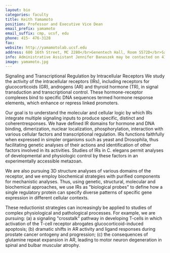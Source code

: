 ```yaml
---
layout: bio
categories: faculty
title: Keith Yamamoto
position: Professor and Executive Vice Dean
email_prefix: yamamoto
email_suffix: cmp, ucsf, edu
phone: 415-	476-3128
fax: 
website: http://yamamotolab.ucsf.edu
address: 600 16th Street, MC 2280</br>Genentech Hall, Room S572D</br>San Francisco, CA 94158-2280</br>
info: Administrative Assistant Jennifer Banaszek may be contacted on 415 476-8445 or at <span class="e">jennifer.banaszek / cmp, ucsf, edu </span>
image: yamamoto.jpg
---
```


Signaling and Transcriptional Regulation by Intracellular Receptors 
We study the activity of the intracellular receptors (IRs), including receptors for glucocorticoids (GR), androgens (AR) and thyroid hormone (TR), in signal transduction and transcriptional control. These hormone-receptor complexes bind to specific DNA sequences termed hormone response elements, which enhance or repress linked promoters. 

Our goal is to understand the molecular and cellular logic by which IRs integrate multiple signaling inputs to produce specific, distinct and coherentresponses. 
We have defined IR domains for hormone and DNA binding, dimerization, nuclear localization, phosphorylation, interaction with various cellular factors and transcriptional regulation. IRs functions faithfully when expressed in simpler organisms such as yeast and Drosophila, thus facilitating genetic analyses of their actions and identification of other factors involved in its activities. Studies of IRs in C. elegans permit analyses of developmental and physiologic control by these factors in an experimentally accessible metazoan. 

We are also pursuing 3D structure analyses of various domains of the receptor, and we employ biochemical strategies with purified components for mechanistic analyses. Thus, using genetic, structural, molecular and biochemical approaches, we use IRs as "biological probes" to define how a single regulatory protein can specify diverse patterns of specific gene expression in different cellular contexts. 

These reductionist strategies can increasingly be applied to studies of complex physiological and pathological processes. For example, we are pursuing: (a) a signaling "crosstalk" pathway in developing T-cells in which activation of the T-cell receptor abrogates glucocorticoid-induced apoptosis; (b) dramatic shifts in AR activity and ligand responses during prostate cancer ontogeny and progression; (c) the consequences of glutamine repeat expansion in AR, leading to motor neuron degeneration in spinal and bulbar muscular atrophy.
